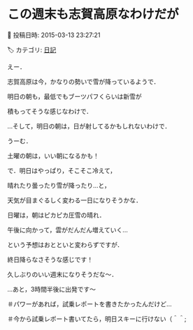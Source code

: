 # この週末も志賀高原なわけだが

📅 投稿日時: 2015-03-13 23:27:21

🏷️ カテゴリ: [日記](cc4b5682fb7b8b144980957a978653fb0.md)

えー．


志賀高原は今，かなりの勢いで雪が降っているようで．


明日の朝も，最低でもブーツパフくらいは新雪が


積もってそうな感じなわけで．





…そして，明日の朝は，日が射してるかもしれないわけで．


うーむ．


土曜の朝は，いい朝になるかも！


で．明日はやっぱり，そこそこ冷えて，


晴れたり曇ったり雪が降ったり…と，


天気が目まぐるしく変わる一日になりそうかな．





日曜は，朝はピカピカ圧雪の晴れ．


午後に向かって，雲がだんだん増えていく…


という予想はおとといと変わらずですが．


終日降らなさそうな感じです！





久しぶりのいい週末になりそうだな～．





…あと，3時間半後に出発です～





＃パワーがあれば，試乗レポートを書きたかったんだけど…


＃今から試乗レポート書いてたら，明日スキーに行けない（＾＾;
